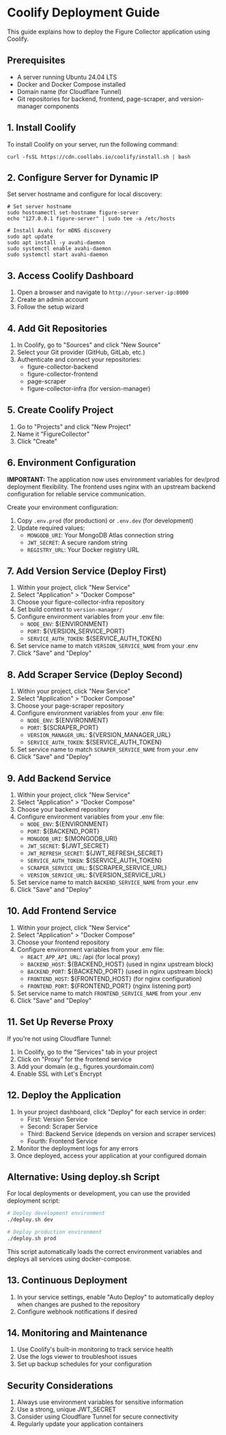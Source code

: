 # Coolify Deployment Guide

This guide explains how to deploy the Figure Collector application using Coolify.

## Prerequisites

- A server running Ubuntu 24.04 LTS
- Docker and Docker Compose installed
- Domain name (for Cloudflare Tunnel)
- Git repositories for backend, frontend, page-scraper, and version-manager components

## 1. Install Coolify

To install Coolify on your server, run the following command:

    curl -fsSL https://cdn.coollabs.io/coolify/install.sh | bash

## 2. Configure Server for Dynamic IP

Set server hostname and configure for local discovery:

    # Set server hostname
    sudo hostnamectl set-hostname figure-server
    echo "127.0.0.1 figure-server" | sudo tee -a /etc/hosts

    # Install Avahi for mDNS discovery
    sudo apt update
    sudo apt install -y avahi-daemon
    sudo systemctl enable avahi-daemon
    sudo systemctl start avahi-daemon

## 3. Access Coolify Dashboard

1. Open a browser and navigate to `http://your-server-ip:8000`
2. Create an admin account
3. Follow the setup wizard

## 4. Add Git Repositories

1. In Coolify, go to "Sources" and click "New Source"
2. Select your Git provider (GitHub, GitLab, etc.)
3. Authenticate and connect your repositories:
   - figure-collector-backend
   - figure-collector-frontend
   - page-scraper
   - figure-collector-infra (for version-manager)

## 5. Create Coolify Project

1. Go to "Projects" and click "New Project"
2. Name it "FigureCollector"
3. Click "Create"

## 6. Environment Configuration

**IMPORTANT:** The application now uses environment variables for dev/prod deployment flexibility. The frontend uses nginx with an upstream backend configuration for reliable service communication.

Create your environment configuration:

1. Copy `.env.prod` (for production) or `.env.dev` (for development)
2. Update required values:
   - `MONGODB_URI`: Your MongoDB Atlas connection string
   - `JWT_SECRET`: A secure random string
   - `REGISTRY_URL`: Your Docker registry URL

## 7. Add Version Service (Deploy First)

1. Within your project, click "New Service"
2. Select "Application" > "Docker Compose"  
3. Choose your figure-collector-infra repository
4. Set build context to `version-manager/`
5. Configure environment variables from your .env file:
   - `NODE_ENV`: ${ENVIRONMENT}
   - `PORT`: ${VERSION_SERVICE_PORT}
   - `SERVICE_AUTH_TOKEN`: ${SERVICE_AUTH_TOKEN}
6. Set service name to match `VERSION_SERVICE_NAME` from your .env
7. Click "Save" and "Deploy"

## 8. Add Scraper Service (Deploy Second)

1. Within your project, click "New Service"
2. Select "Application" > "Docker Compose"
3. Choose your page-scraper repository
4. Configure environment variables from your .env file:
   - `NODE_ENV`: ${ENVIRONMENT}
   - `PORT`: ${SCRAPER_PORT}
   - `VERSION_MANAGER_URL`: ${VERSION_MANAGER_URL}
   - `SERVICE_AUTH_TOKEN`: ${SERVICE_AUTH_TOKEN}
5. Set service name to match `SCRAPER_SERVICE_NAME` from your .env
6. Click "Save" and "Deploy"

## 9. Add Backend Service

1. Within your project, click "New Service"
2. Select "Application" > "Docker Compose"
3. Choose your backend repository
4. Configure environment variables from your .env file:
   - `NODE_ENV`: ${ENVIRONMENT}
   - `PORT`: ${BACKEND_PORT}
   - `MONGODB_URI`: ${MONGODB_URI}
   - `JWT_SECRET`: ${JWT_SECRET}
   - `JWT_REFRESH_SECRET`: ${JWT_REFRESH_SECRET}
   - `SERVICE_AUTH_TOKEN`: ${SERVICE_AUTH_TOKEN}
   - `SCRAPER_SERVICE_URL`: ${SCRAPER_SERVICE_URL}
   - `VERSION_SERVICE_URL`: ${VERSION_SERVICE_URL}
5. Set service name to match `BACKEND_SERVICE_NAME` from your .env
6. Click "Save" and "Deploy"

## 10. Add Frontend Service

1. Within your project, click "New Service"
2. Select "Application" > "Docker Compose"
3. Choose your frontend repository
4. Configure environment variables from your .env file:
   - `REACT_APP_API_URL`: /api (for local proxy)
   - `BACKEND_HOST`: ${BACKEND_HOST} (used in nginx upstream block)
   - `BACKEND_PORT`: ${BACKEND_PORT} (used in nginx upstream block)
   - `FRONTEND_HOST`: ${FRONTEND_HOST} (for nginx configuration)
   - `FRONTEND_PORT`: ${FRONTEND_PORT} (nginx listening port)
5. Set service name to match `FRONTEND_SERVICE_NAME` from your .env
6. Click "Save" and "Deploy"

## 11. Set Up Reverse Proxy

If you're not using Cloudflare Tunnel:

1. In Coolify, go to the "Services" tab in your project
2. Click on "Proxy" for the frontend service
3. Add your domain (e.g., figures.yourdomain.com)
4. Enable SSL with Let's Encrypt

## 12. Deploy the Application

1. In your project dashboard, click "Deploy" for each service in order:
   - First: Version Service
   - Second: Scraper Service  
   - Third: Backend Service (depends on version and scraper services)
   - Fourth: Frontend Service
2. Monitor the deployment logs for any errors
3. Once deployed, access your application at your configured domain

## Alternative: Using deploy.sh Script

For local deployments or development, you can use the provided deployment script:

```bash
# Deploy development environment
./deploy.sh dev

# Deploy production environment
./deploy.sh prod
```

This script automatically loads the correct environment variables and deploys all services using docker-compose.

## 13. Continuous Deployment

1. In your service settings, enable "Auto Deploy" to automatically deploy when changes are pushed to the repository
2. Configure webhook notifications if desired

## 14. Monitoring and Maintenance

1. Use Coolify's built-in monitoring to track service health
2. Use the logs viewer to troubleshoot issues
3. Set up backup schedules for your configuration

## Security Considerations

1. Always use environment variables for sensitive information
2. Use a strong, unique JWT_SECRET
3. Consider using Cloudflare Tunnel for secure connectivity
4. Regularly update your application containers
